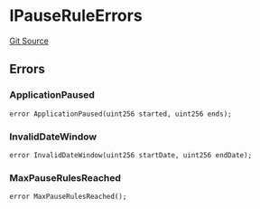 # IPauseRuleErrors
[Git Source](https://github.com/thrackle-io/tron/blob/87ff5b38c590a4edb91556fd9ab3428df36445b8/src/common/IErrors.sol)


## Errors
### ApplicationPaused

```solidity
error ApplicationPaused(uint256 started, uint256 ends);
```

### InvalidDateWindow

```solidity
error InvalidDateWindow(uint256 startDate, uint256 endDate);
```

### MaxPauseRulesReached

```solidity
error MaxPauseRulesReached();
```

